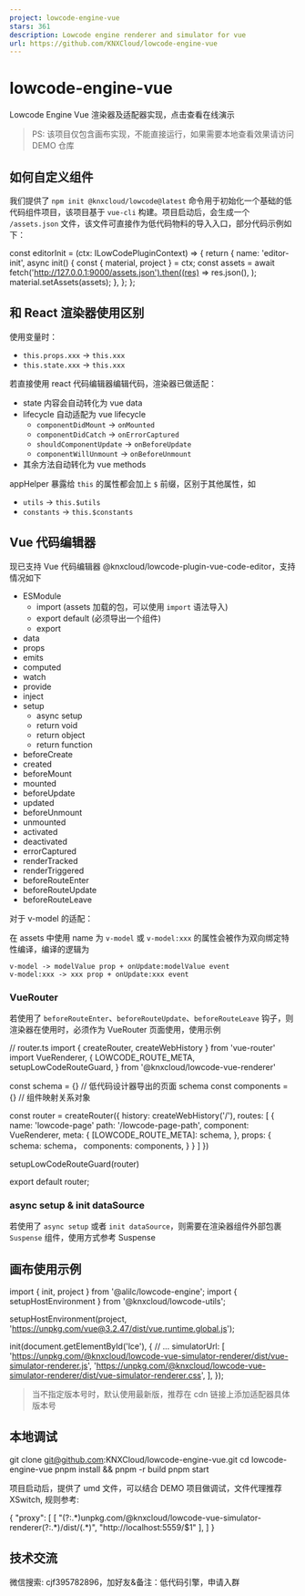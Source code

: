 ```yaml
---
project: lowcode-engine-vue
stars: 361
description: Lowcode engine renderer and simulator for vue
url: https://github.com/KNXCloud/lowcode-engine-vue
---
```


lowcode-engine-vue
==================

Lowcode Engine Vue 渲染器及适配器实现，点击查看在线演示

> PS: 该项目仅包含画布实现，不能直接运行，如果需要本地查看效果请访问 DEMO 仓库

如何自定义组件
-------

我们提供了 `npm init @knxcloud/lowcode@latest` 命令用于初始化一个基础的低代码组件项目，该项目基于 `vue-cli` 构建。项目启动后，会生成一个 `/assets.json` 文件，该文件可直接作为低代码物料的导入入口，部分代码示例如下：

const editorInit \= (ctx: ILowCodePluginContext) \=> {
  return {
    name: 'editor-init',
    async init() {
      const { material, project } \= ctx;
      const assets \= await fetch('http://127.0.0.1:9000/assets.json').then((res) \=>
        res.json(),
      );
      material.setAssets(assets);
    },
  };
};

和 React 渲染器使用区别
---------------

使用变量时：

-   `this.props.xxx` -> `this.xxx`
-   `this.state.xxx` -> `this.xxx`

若直接使用 react 代码编辑器编辑代码，渲染器已做适配：

-   state 内容会自动转化为 vue data
-   lifecycle 自动适配为 vue lifecycle
    -   `componentDidMount` -> `onMounted`
    -   `componentDidCatch` -> `onErrorCaptured`
    -   `shouldComponentUpdate` -> `onBeforeUpdate`
    -   `componentWillUnmount` -> `onBeforeUnmount`
-   其余方法自动转化为 vue methods

appHelper 暴露给 `this` 的属性都会加上 `$` 前缀，区别于其他属性，如

-   `utils` -> `this.$utils`
-   `constants` -> `this.$constants`

Vue 代码编辑器
---------

现已支持 Vue 代码编辑器 @knxcloud/lowcode-plugin-vue-code-editor，支持情况如下

-   ESModule
    -   import (assets 加载的包，可以使用 `import` 语法导入)
    -   export default (必须导出一个组件)
    -   export
-   data
-   props
-   emits
-   computed
-   watch
-   provide
-   inject
-   setup
    -   async setup
    -   return void
    -   return object
    -   return function
-   beforeCreate
-   created
-   beforeMount
-   mounted
-   beforeUpdate
-   updated
-   beforeUnmount
-   unmounted
-   activated
-   deactivated
-   errorCaptured
-   renderTracked
-   renderTriggered
-   beforeRouteEnter
-   beforeRouteUpdate
-   beforeRouteLeave

对于 v-model 的适配：

在 assets 中使用 name 为 `v-model` 或 `v-model:xxx` 的属性会被作为双向绑定特性编译，编译的逻辑为

```
v-model -> modelValue prop + onUpdate:modelValue event
v-model:xxx -> xxx prop + onUpdate:xxx event
```

### VueRouter

若使用了 `beforeRouteEnter`、`beforeRouteUpdate`、`beforeRouteLeave` 钩子，则渲染器在使用时，必须作为 VueRouter 页面使用，使用示例

// router.ts
import { createRouter, createWebHistory } from 'vue-router'
import VueRenderer, {
  LOWCODE\_ROUTE\_META,
  setupLowCodeRouteGuard,
} from '@knxcloud/lowcode-vue-renderer'

const schema \= {} // 低代码设计器导出的页面 schema
const components \= {} // 组件映射关系对象

const router \= createRouter({
  history: createWebHistory('/'),
  routes: \[
    {
      name: 'lowcode-page'
      path: '/lowcode-page-path',
      component: VueRenderer,
      meta: {
        \[LOWCODE\_ROUTE\_META\]: schema,
      },
      props: {
        schema: schema，
        components: components,
      }
    }
  \]
})

setupLowCodeRouteGuard(router)

export default router;

### async setup & init dataSource

若使用了 `async setup` 或者 `init dataSource`，则需要在渲染器组件外部包裹 `Suspense` 组件，使用方式参考 Suspense

画布使用示例
------

import { init, project } from '@alilc/lowcode-engine';
import { setupHostEnvironment } from '@knxcloud/lowcode-utils';

setupHostEnvironment(project, 'https://unpkg.com/vue@3.2.47/dist/vue.runtime.global.js');

init(document.getElementById('lce'), {
  // ...
  simulatorUrl: \[
    'https://unpkg.com/@knxcloud/lowcode-vue-simulator-renderer/dist/vue-simulator-renderer.js',
    'https://unpkg.com/@knxcloud/lowcode-vue-simulator-renderer/dist/vue-simulator-renderer.css',
  \],
});

> 当不指定版本号时，默认使用最新版，推荐在 cdn 链接上添加适配器具体版本号

本地调试
----

git clone git@github.com:KNXCloud/lowcode-engine-vue.git
cd lowcode-engine-vue
pnpm install && pnpm -r build
pnpm start

项目启动后，提供了 umd 文件，可以结合 DEMO 项目做调试，文件代理推荐XSwitch, 规则参考:

{
  "proxy": \[
    \[
      "(?:.\*)unpkg.com/@knxcloud/lowcode-vue-simulator-renderer(?:.\*)/dist/(.\*)",
      "http://localhost:5559/$1"
    \],
  \]
}

技术交流
----

微信搜索: cjf395782896，加好友&备注：低代码引擎，申请入群
